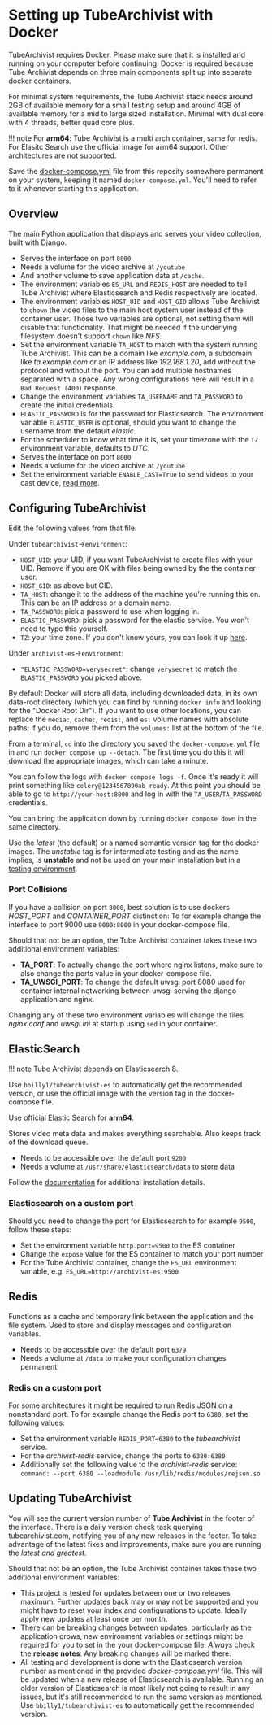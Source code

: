 # Setting up TubeArchivist with Docker  

TubeArchivist requires Docker. Please make sure that it is installed and running on your computer before continuing. 
Docker is required because Tube Archivist depends on three main components split up into separate docker containers.  

For minimal system requirements, the Tube Archivist stack needs around 2GB of available memory for a small testing setup and around 4GB of available memory for a mid to large sized installation. Minimal with dual core with 4 threads, better quad core plus.

!!! note
    For **arm64**: Tube Archivist is a multi arch container, same for redis. For Elasitc Search use the official image for arm64 support. Other architectures are not supported.

Save the [docker-compose.yml](https://github.com/tubearchivist/tubearchivist/blob/master/docker-compose.yml) file from this reposity somewhere permanent on your system, keeping it named `docker-compose.yml`. You'll need to refer to it whenever starting this application.

## Overview  
The main Python application that displays and serves your video collection, built with Django.  

  - Serves the interface on port `8000`
  - Needs a volume for the video archive at `/youtube`  
  - And another volume to save application data at `/cache`.  
  - The environment variables `ES_URL` and `REDIS_HOST` are needed to tell Tube Archivist where Elasticsearch and Redis respectively are located.  
  - The environment variables `HOST_UID` and `HOST_GID` allows Tube Archivist to `chown` the video files to the main host system user instead of the container user. Those two variables are optional, not setting them will disable that functionality. That might be needed if the underlying filesystem doesn't support `chown` like *NFS*.   
  - Set the environment variable `TA_HOST` to match with the system running Tube Archivist. This can be a domain like *example.com*, a subdomain like *ta.example.com* or an IP address like *192.168.1.20*, add without the protocol and without the port. You can add multiple hostnames separated with a space. Any wrong configurations here will result in a `Bad Request (400)` response.  
  - Change the environment variables `TA_USERNAME` and `TA_PASSWORD` to create the initial credentials.   
  - `ELASTIC_PASSWORD` is for the password for Elasticsearch. The environment variable `ELASTIC_USER` is optional, should you want to change the username from the default *elastic*.  
  - For the scheduler to know what time it is, set your timezone with the `TZ` environment variable, defaults to *UTC*.  
  - Serves the interface on port `8000`
  - Needs a volume for the video archive at `/youtube`  
  - Set the environment variable `ENABLE_CAST=True` to send videos to your cast device, [read more](#enable-cast). 


## Configuring TubeArchivist  
Edit the following values from that file:  

Under `tubearchivist`->`environment`:

  - `HOST_UID`: your UID, if you want TubeArchivist to create files with your UID. Remove if you are OK with files being owned by the the container user.
  - `HOST_GID`: as above but GID.
  - `TA_HOST`: change it to the address of the machine you're running this on. This can be an IP address or a domain name.
  - `TA_PASSWORD`: pick a password to use when logging in.
  - `ELASTIC_PASSWORD`: pick a password for the elastic service. You won't need to type this yourself.
  - `TZ`: your time zone. If you don't know yours, you can look it up [here](https://www.timezoneconverter.com/cgi-bin/findzone/findzone).

Under `archivist-es`->`environment`:

 - `"ELASTIC_PASSWORD=verysecret"`: change `verysecret` to match the `ELASTIC_PASSWORD` you picked above.



By default Docker will store all data, including downloaded data, in its own data-root directory (which you can find by running `docker info` and looking for the "Docker Root Dir"). If you want to use other locations, you can replace the `media:`, `cache:`, `redis:`, and `es:` volume names with absolute paths; if you do, remove them from the `volumes:` list at the bottom of the file.  

From a terminal, `cd` into the directory you saved the `docker-compose.yml` file in and run `docker compose up --detach`. The first time you do this it will download the appropriate images, which can take a minute.

You can follow the logs with `docker compose logs -f`. Once it's ready it will print something like `celery@1234567890ab ready`. At this point you should be able to go to `http://your-host:8000` and log in with the `TA_USER`/`TA_PASSWORD` credentials.

You can bring the application down by running `docker compose down` in the same directory.

Use the *latest* (the default) or a named semantic version tag for the docker images. The *unstable* tag is for intermediate testing and as the name implies, is **unstable** and not be used on your main installation but in a [testing environment](https://github.com/tubearchivist/tubearchivist/blob/master/CONTRIBUTING.md).  


### Port Collisions  
If you have a collision on port `8000`, best solution is to use dockers *HOST_PORT* and *CONTAINER_PORT* distinction: To for example change the interface to port 9000 use `9000:8000` in your docker-compose file.  

Should that not be an option, the Tube Archivist container takes these two additional environment variables:  

  - **TA_PORT**: To actually change the port where nginx listens, make sure to also change the ports value in your docker-compose file.  
  - **TA_UWSGI_PORT**: To change the default uwsgi port 8080 used for container internal networking between uwsgi serving the django application and nginx. 
 
Changing any of these two environment variables will change the files *nginx.conf* and *uwsgi.ini* at startup using `sed` in your container.  

## ElasticSearch  
!!! note
    Tube Archivist depends on Elasticsearch 8. 

Use `bbilly1/tubearchivist-es` to automatically get the recommended version, or use the official image with the version tag in the docker-compose file.

Use official Elastic Search for **arm64**.  

Stores video meta data and makes everything searchable. Also keeps track of the download queue.
  - Needs to be accessible over the default port `9200`
  - Needs a volume at `/usr/share/elasticsearch/data` to store data

Follow the [documentation](https://www.elastic.co/guide/en/elasticsearch/reference/current/docker.html) for additional installation details.

### Elasticsearch on a custom port
Should you need to change the port for Elasticsearch to for example `9500`, follow these steps:
- Set the environment variable `http.port=9500` to the ES container
- Change the `expose` value for the ES container to match your port number
- For the Tube Archivist container, change the `ES_URL` environment variable, e.g. `ES_URL=http://archivist-es:9500`  

## Redis  
Functions as a cache and temporary link between the application and the file system. Used to store and display messages and configuration variables.
  - Needs to be accessible over the default port `6379`
  - Needs a volume at `/data` to make your configuration changes permanent.

### Redis on a custom port
For some architectures it might be required to run Redis JSON on a nonstandard port. To for example change the Redis port to `6380`, set the following values:  

- Set the environment variable `REDIS_PORT=6380` to the *tubearchivist* service.
- For the *archivist-redis* service, change the ports to `6380:6380`
- Additionally set the following value to the *archivist-redis* service: `command: --port 6380 --loadmodule /usr/lib/redis/modules/rejson.so`  

## Updating TubeArchivist  
You will see the current version number of **Tube Archivist** in the footer of the interface. There is a daily version check task querying tubearchivist.com, notifying you of any new releases in the footer. To take advantage of the latest fixes and improvements, make sure you are running the *latest and greatest*.  

Should that not be an option, the Tube Archivist container takes these two additional environment variables:  

  - This project is tested for updates between one or two releases maximum. Further updates back may or may not be supported and you might have to reset your index and configurations to update. Ideally apply new updates at least once per month.  
  - There can be breaking changes between updates, particularly as the application grows, new environment variables or settings might be required for you to set in the your docker-compose file. *Always* check the **release notes**: Any breaking changes will be marked there.  
  - All testing and development is done with the Elasticsearch version number as mentioned in the provided *docker-compose.yml* file. This will be updated when a new release of Elasticsearch is available. Running an older version of Elasticsearch is most likely not going to result in any issues, but it's still recommended to run the same version as mentioned. Use `bbilly1/tubearchivist-es` to automatically get the recommended version.   
